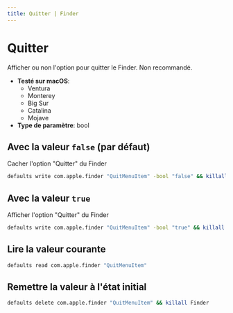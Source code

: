 ```yaml
---
title: Quitter | Finder
---
```


# Quitter

Afficher ou non l'option pour quitter le Finder. Non recommandé.

<!-- break lists -->

- **Testé sur macOS**:
  - Ventura
  - Monterey
  - Big Sur
  - Catalina
  - Mojave
- **Type de paramètre**: bool

## Avec la valeur `false` (par défaut)

Cacher l'option "Quitter" du Finder

```bash
defaults write com.apple.finder "QuitMenuItem" -bool "false" && killall Finder
```

## Avec la valeur `true`

Afficher l'option "Quitter" du Finder

```bash
defaults write com.apple.finder "QuitMenuItem" -bool "true" && killall Finder
```

## Lire la valeur courante

```bash
defaults read com.apple.finder "QuitMenuItem"
```

## Remettre la valeur à l'état initial

```bash
defaults delete com.apple.finder "QuitMenuItem" && killall Finder
```

